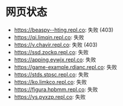 # 网页状态
- https://beaspy--hting.repl.co: 失败 (403)
- https://qi.limqin.repl.co: 失败
- https://v.chavir.repl.co: 失败 (403)
- https://ssd.zockq.repl.co: 失败
- https://apping.eywjx.repl.co: 失败
- https://game-example.rdianc.repl.co: 失败
- https://stds.stpsc.repl.co: 失败
- https://ko.limkco.repl.co: 失败
- https://figura.hpbmm.repl.co: 失败
- https://ys.pyxzp.repl.co: 失败
